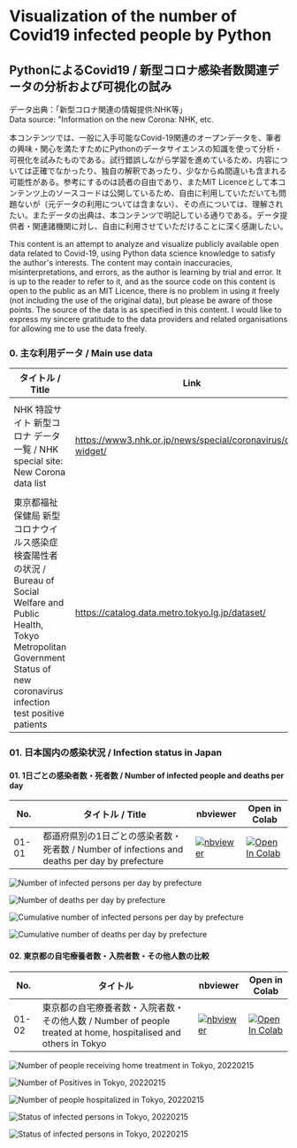 # Visualization of the number of Covid19 infected people by Python

## PythonによるCovid19 / 新型コロナ感染者数関連データの分析および可視化の試み

データ出典：「新型コロナ関連の情報提供:NHK等」  
Data source: "Information on the new Corona: NHK, etc.

本コンテンツでは、一般に入手可能なCovid-19関連のオープンデータを、筆者の興味・関心を満たすためにPythonのデータサイエンスの知識を使って分析・可視化を試みたものである。試行錯誤しながら学習を進めているため、内容については正確でなかったり、独自の解釈であったり、少なからぬ間違いも含まれる可能性がある。参考にするのは読者の自由であり、またMIT Licenceとして本コンテンツ上のソースコードは公開しているため、自由に利用していただいても問題ないが（元データの利用については含まない）、その点については、理解されたい。またデータの出典は、本コンテンツで明記している通りである。データ提供者・関連諸機関に対し、自由に利用させていただけることに深く感謝したい。

This content is an attempt to analyze and visualize publicly available open data related to Covid-19, using Python data science knowledge to satisfy the author's interests. The content may contain inaccuracies, misinterpretations, and errors, as the author is learning by trial and error. It is up to the reader to refer to it, and as the source code on this content is open to the public as an MIT Licence, there is no problem in using it freely (not including the use of the original data), but please be aware of those points. The source of the data is as specified in this content. I would like to express my sincere gratitude to the data providers and related organisations for allowing me to use the data freely.

### 0. 主な利用データ / Main use data

タイトル / Title |Link|説明 / description
-----|--------|--------|
NHK 特設サイト 新型コロナ データ一覧 / NHK special site: New Corona data list |<a href="https://www3.nhk.or.jp/news/special/coronavirus/data-widget/">https://www3.nhk.or.jp/news/special/coronavirus/data-widget/</a>| NHKによるまとめ　新型コロナウイルス関連データ・ダウンロードサービス|
東京都福祉保健局 新型コロナウイルス感染症検査陽性者の状況 / Bureau of Social Welfare and Public Health, Tokyo Metropolitan Government Status of new coronavirus infection test positive patients |<a href="https://catalog.data.metro.tokyo.lg.jp/dataset/t000010d0000000089/resource/54996023-7255-45c5-b5b0-60458d874715">https://catalog.data.metro.tokyo.lg.jp/dataset/</a>| 東京都 新型コロナウイルス感染症検査陽性者の状況|

### 01. 日本国内の感染状況 / Infection status in Japan

#### 01. 1日ごとの感染者数・死者数 / Number of infected people and deaths per day
No.|タイトル / Title|nbviewer|Open in Colab
-----|--------|--------|-------------
01-01|都道府県別の1日ごとの感染者数・死者数 / Number of infections and deaths per day by prefecture|[![nbviewer](https://camo.githubusercontent.com/bfeb5472ee3df9b7c63ea3b260dc0c679be90b97/68747470733a2f2f696d672e736869656c64732e696f2f62616467652f72656e6465722d6e627669657765722d6f72616e67652e7376673f636f6c6f72423d66333736323626636f6c6f72413d346434643464)](https://nbviewer.jupyter.org/github/deepkick/Visualization-of-the-number-of-Covid19-infected-people-by-Python/blob/main/01_Number_of_infected_persons_per_day_by_pref.ipynb)|[![Open In Colab](https://colab.research.google.com/assets/colab-badge.svg)](https://colab.research.google.com/github/deepkick/Visualization-of-the-number-of-Covid19-infected-people-by-Python/blob/main/01_Number_of_infected_persons_per_day_by_pref.ipynb)

![Number of infected persons per day by prefecture](https://github.com/deepkick/Visualization-of-the-number-of-Covid19-infected-people-by-Python/blob/main/20220215/01_Number_of_infected_persons_per_day_by_pref_20220215.png?raw=true "Number of infected persons per day by prefecture")

![Number of deaths per day by prefecture](https://github.com/deepkick/Visualization-of-the-number-of-Covid19-infected-people-by-Python/blob/main/20220215/02_Number_of_deaths_per_day_by_pref_new_20220215.png?raw=true "Number of deaths per day by prefecture")

![Cumulative number of infected persons per day by prefecture](https://github.com/deepkick/Visualization-of-the-number-of-Covid19-infected-people-by-Python/blob/main/20220215/03_Cumulative_number_of_infected_persons_per_day_by_pref_20220215.png?raw=true "Cumulative number of infected persons per day by prefecture")

![Cumulative number of deaths per day by prefecture](https://github.com/deepkick/Visualization-of-the-number-of-Covid19-infected-people-by-Python/blob/main/20220215/04_Cumulative_number_of_deaths_per_day_by_pref_20220215.png?raw=true "Cumulative number of deaths per day by prefecture")

#### 02. 東京都の自宅療養者数・入院者数・その他人数の比較
No.|タイトル|nbviewer|Open in Colab
-----|--------|--------|-------------
01-02|東京都の自宅療養者数・入院者数・その他人数 / Number of people treated at home, hospitalised and others in Tokyo|[![nbviewer](https://camo.githubusercontent.com/bfeb5472ee3df9b7c63ea3b260dc0c679be90b97/68747470733a2f2f696d672e736869656c64732e696f2f62616467652f72656e6465722d6e627669657765722d6f72616e67652e7376673f636f6c6f72423d66333736323626636f6c6f72413d346434643464)](https://nbviewer.jupyter.org/github/deepkick/Visualization-of-the-number-of-Covid19-infected-people-by-Python/blob/main/02_Tokyo_Number_of_People_Convalescing_Home.ipynb)|[![Open In Colab](https://colab.research.google.com/assets/colab-badge.svg)](https://colab.research.google.com/github/deepkick/Visualization-of-the-number-of-Covid19-infected-people-by-Python/blob/main/02_Tokyo_Number_of_People_Convalescing_Home.ipynb)

![Number of people receiving home treatment in Tokyo, 20220215](https://github.com/deepkick/Visualization-of-the-number-of-Covid19-infected-people-by-Python/blob/main/tokyo_dataset/20220215/01_Number_of_people_receiving_home_treatment_in_Tokyo_20220215.png?raw=true "Number of people receiving home treatment in Tokyo, 20220215")

![Number of Positives in Tokyo, 20220215](https://github.com/deepkick/Visualization-of-the-number-of-Covid19-infected-people-by-Python/blob/main/tokyo_dataset/20220215/02_Number_of_positives_in_Tokyo_20220215.png?raw=true "Number of Positives in Tokyo, 20220215")

![Number of people hospitalized in Tokyo, 20220215](https://github.com/deepkick/Visualization-of-the-number-of-Covid19-infected-people-by-Python/blob/main/tokyo_dataset/20220215/03_Number_of_people_hospitalized_in_Tokyo_20220215.png?raw=true "Number of people hospitalized in Tokyo, 20220215")

![Status of infected persons in Tokyo, 20220215](https://github.com/deepkick/Visualization-of-the-number-of-Covid19-infected-people-by-Python/blob/main/tokyo_dataset/20220215/04_Status_of_infected_persons_in_Tokyo_20220215.png?raw=true "Status of infected persons in Tokyo, 20220215")

![Status of infected persons in Tokyo, 20220215](https://github.com/deepkick/Visualization-of-the-number-of-Covid19-infected-people-by-Python/blob/main/tokyo_dataset/20220215/05_Status_of_infected_persons_in_Tokyo_20220215.png?raw=true "Status of infected persons in Tokyo, 20220215")
